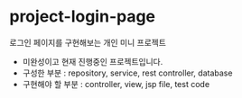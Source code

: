 # project-login-page
로그인 페이지를 구현해보는 개인 미니 프로젝트

- 미완성이고 현재 진행중인 프로젝트입니다.
- 구성한 부분 : repository, service, rest controller, database
- 구현해야 할 부분 : controller, view, jsp file, test code
